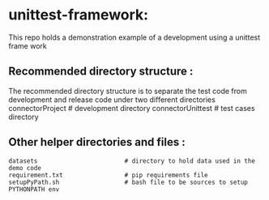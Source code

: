 # unittest-framework:

This repo holds a demonstration example of a development using a unittest frame work

## Recommended directory structure :
The recommended directory structure is to separate the test code from development and release code under two different directories
    connectorProject                # development directory
    connectorUnittest               # test cases directory

##  Other helper directories and files :
    datasets                        # directory to hold data used in the demo code
    requirement.txt                 # pip requirements file
    setupPyPath.sh                  # bash file to be sources to setup PYTHONPATH env



